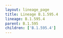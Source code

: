 ```yaml
---
layout: lineage_page
title: Lineage B.1.595.4
lineage: B.1.595.4
parent: B.1.595
children: ['B.1.595.4']
---
```


